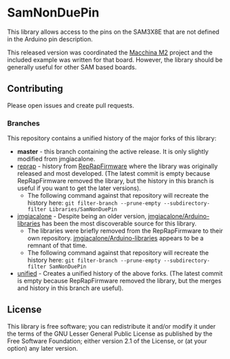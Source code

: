 # SamNonDuePin

This library allows access to the pins on the SAM3X8E that are not defined in the Arduino
pin description.

This released version was coordinated the [Macchina M2](https://www.macchina.cc/) project and the included example was written for that board.  However, the library should be generally useful for other SAM based boards.

## Contributing
Please open issues and create pull requests.

### Branches

This repository contains a unified history of the major forks of this library:

  * **master** - this branch containing the active release.  It is only slightly modified from jmgiacalone.
  * [reprap](https://github.com/macchina/SamNonDuePin/tree/reprap) - history from [RepRapFirmware](https://github.com/dc42/RepRapFirmware) where the library was originally released and most developed.  (The latest commit is empty because RepRapFirmware removed the library, but the history in this branch is useful if you want to get the later versions).
    * The following command against that repository will recreate the history here: `git filter-branch --prune-empty --subdirectory-filter Libraries/SamNonDuePin`
  * [jmgiacalone](https://github.com/macchina/SamNonDuePin/tree/jmgiacalone) - Despite being an older version, [jmgiacalone/Arduino-libraries](https://github.com/jmgiacalone/Arduino-libraries) has been the most discoverable source for this library.
    * The libraries were briefly removed from the RepRapFirmware to their own repository.  [jmgiacalone/Arduino-libraries](https://github.com/jmgiacalone/Arduino-libraries) appears to be a remnant of that time.
    * The following command against that repository will recreate the history here: `git filter-branch --prune-empty --subdirectory-filter SamNonDuePin`
  * [unified](https://github.com/macchina-dev/SamNonDuePin/tree/unified) - Creates a unified history of the above forks.  (The latest commit is empty because RepRapFirmware removed the library, but the merges and history in this branch are useful).

## License

This library is free software; you can redistribute it and/or modify it under the terms of the GNU Lesser General Public License as published by the Free Software Foundation; either version 2.1 of the License, or (at your option) any later version.